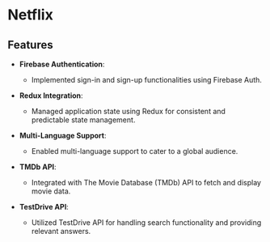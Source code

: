 
 # Netflix

## Features

- **Firebase Authentication**: 
  - Implemented sign-in and sign-up functionalities using Firebase Auth.

- **Redux Integration**: 
  - Managed application state using Redux for consistent and predictable state management.

- **Multi-Language Support**: 
  - Enabled multi-language support to cater to a global audience.

- **TMDb API**: 
  - Integrated with The Movie Database (TMDb) API to fetch and display movie data.

- **TestDrive API**: 
  - Utilized TestDrive API for handling search functionality and providing relevant answers.

